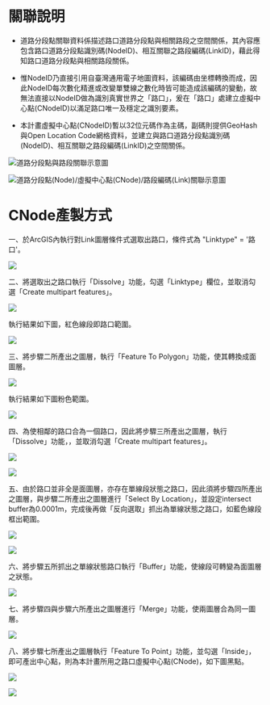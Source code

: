 # 關聯說明

* 道路分段點關聯資料係描述路口道路分段點與相關路段之空間關係，其內容應包含路口道路分段點識別碼(NodeID)、相互關聯之路段編碼(LinkID)，藉此得知路口道路分段點與相關路段關係。

* 惟NodeID乃直接引用自臺灣通用電子地圖資料，該編碼由坐標轉換而成，因此NodeID每次數化精進或改變單雙線之數化時皆可能造成該編碼的變動，故無法直接以NodeID做為識別真實世界之「路口」，爰在「路口」處建立虛擬中心點(CNodeID)以滿足路口唯一及穩定之識別要素。

* 本計畫虛擬中心點(CNodeID)暫以32位元碼作為主碼，副碼則提供GeoHash與Open Location Code網格資料，並建立與路口道路分段點識別碼(NodeID)、相互關聯之路段編碼(LinkID)之空間關係。

![道路分段點與路段關聯示意圖](Pic/003.PNG)

![道路分段點(Node)/虛擬中心點(CNode)/路段編碼(Link)關聯示意圖](Pic/004.PNG)

# CNode產製方式

一、於ArcGIS內執行對Link圖層條件式選取出路口，條件式為 "Linktype" = '路口'。

![](Pic/CNode/000.JPG)

二、將選取出之路口執行「Dissolve」功能，勾選「Linktype」欄位，並取消勾選「Create multipart features」。

![](Pic/CNode/001.JPG)

執行結果如下圖，紅色線段即路口範圍。

![](Pic/CNode/002.JPG)

三、將步驟二所產出之圖層，執行「Feature To Polygon」功能，使其轉換成面圖層。

![](Pic/CNode/003-1.JPG)

執行結果如下圖粉色範圍。

![](Pic/CNode/003.JPG)

四、為使相鄰的路口合為一個路口，因此將步驟三所產出之圖層，執行「Dissolve」功能，，並取消勾選「Create multipart features」。

![](Pic/CNode/005.JPG)

![](Pic/CNode/012.JPG)

五、由於路口並非全是面圖層，亦存在單線段狀態之路口，因此須將步驟四所產出之圖層，與步驟二所產出之圖層進行「Select By Location」，並設定intersect buffer為0.0001m，完成後再做「反向選取」抓出為單線狀態之路口，如藍色線段框出範圍。

![](Pic/CNode/013.JPG)

![](Pic/CNode/007.JPG)

六、將步驟五所抓出之單線狀態路口執行「Buffer」功能，使線段可轉變為面圖層之狀態。

![](Pic/CNode/008.JPG)

七、將步驟四與步驟六所產出之圖層進行「Merge」功能，使兩圖層合為同一圖層。

![](Pic/CNode/009.JPG)

八、將步驟七所產出之圖層執行「Feature To Point」功能，並勾選「Inside」，即可產出中心點，則為本計畫所用之路口虛擬中心點(CNode)，如下圖黑點。

![](Pic/CNode/010.JPG)

![](Pic/CNode/011.JPG)
